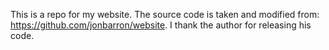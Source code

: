 This is a repo for my website. The source code is taken and modified from: https://github.com/jonbarron/website. I thank the author for releasing his code.

